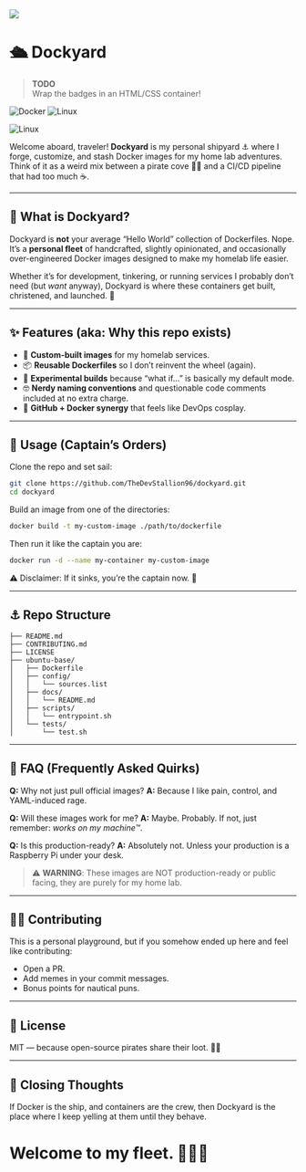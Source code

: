 <img src="http://tech-away.co.za/images/github-dockyard/dockyard-logo.jpg" />

# 🛳️ Dockyard

> **TODO** <br> Wrap the badges in an HTML/CSS container!

![Docker](https://img.shields.io/badge/docker-%230db7ed.svg?style=for-the-badge&logo=docker&logoColor=white)
![Linux](https://img.shields.io/badge/Linux-white?style=for-the-badge&logo=linux&logoColor=080530)

![Linux](https://img.shields.io/badge/Linux-white?style=plastic&logo=linux&logoColor=080530)

Welcome aboard, traveler! **Dockyard** is my personal shipyard ⚓ where I forge, customize, and stash Docker images for my home lab adventures. Think of it as a weird mix between a pirate cove 🏴‍☠️ and a CI/CD pipeline that had too much ☕.

---

## 🐳 What is Dockyard?
Dockyard is **not** your average “Hello World” collection of Dockerfiles. Nope.  
It’s a **personal fleet** of handcrafted, slightly opinionated, and occasionally over-engineered Docker images designed to make my homelab life easier.  

Whether it’s for development, tinkering, or running services I probably don’t need (but *want* anyway), Dockyard is where these containers get built, christened, and launched. 🚢

---

## ✨ Features (aka: Why this repo exists)

- 🔧 **Custom-built images** for my homelab services.  
- 📦 **Reusable Dockerfiles** so I don’t reinvent the wheel (again).  
- 🧪 **Experimental builds** because “what if…” is basically my default mode.  
- 🤓 **Nerdy naming conventions** and questionable code comments included at no extra charge.  
- 🐙 **GitHub + Docker synergy** that feels like DevOps cosplay.  

---

## 🧭 Usage (Captain’s Orders)

Clone the repo and set sail:
```bash
git clone https://github.com/TheDevStallion96/dockyard.git
cd dockyard
````

Build an image from one of the directories:

```bash
docker build -t my-custom-image ./path/to/dockerfile
```

Then run it like the captain you are:

```bash
docker run -d --name my-container my-custom-image
```

⚠️ Disclaimer: If it sinks, you’re the captain now. 🫡

---

## ⚓ Repo Structure

```dockyard/
├── README.md                  
├── CONTRIBUTING.md
├── LICENSE
├── ubuntu-base/
│   ├── Dockerfile              
│   ├── config/
│   │   └── sources.list
│   ├── docs/
│   │   └── README.md
│   ├── scripts/
│   │   └── entrypoint.sh
│   └── tests/
│       └── test.sh
```

---

## 🤔 FAQ (Frequently Asked Quirks)

**Q:** Why not just pull official images?
**A:** Because I like pain, control, and YAML-induced rage.

**Q:** Will these images work for me?
**A:** Maybe. Probably. If not, just remember: *works on my machine™*.

**Q:** Is this production-ready?
**A:** Absolutely not. Unless your production is a Raspberry Pi under your desk.

> ⚠️ **WARNING**: These images are NOT production-ready or public facing, they are purely for my home lab.

---

## 🧑‍💻 Contributing

This is a personal playground, but if you somehow ended up here and feel like contributing:

* Open a PR.
* Add memes in your commit messages.
* Bonus points for nautical puns.

---

## 📜 License

MIT — because open-source pirates share their loot. 🏴‍☠️

---

## 🐙 Closing Thoughts

If Docker is the ship, and containers are the crew, then Dockyard is the place where I keep yelling at them until they behave.

# Welcome to my fleet. 🚀⚓🐳
